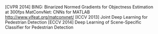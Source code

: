[CVPR 2014] BING: Binarized Normed Gradients for Objectness Estimation at 300fps
MatConvNet: CNNs for MATLAB http://www.vlfeat.org/matconvnet/
[ICCV 2013] Joint Deep Learning for Pedestrian Detection
[ECCV 2014] Deep Learning of Scene-Specific Classifier for Pedestrian Detection
